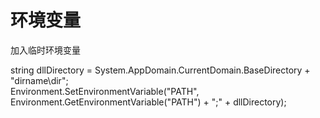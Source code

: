 # 环境变量

加入临时环境变量

string dllDirectory = System.AppDomain.CurrentDomain.BaseDirectory + "dirname\\dir";  
Environment.SetEnvironmentVariable("PATH", Environment.GetEnvironmentVariable("PATH") + ";" + dllDirectory);  

